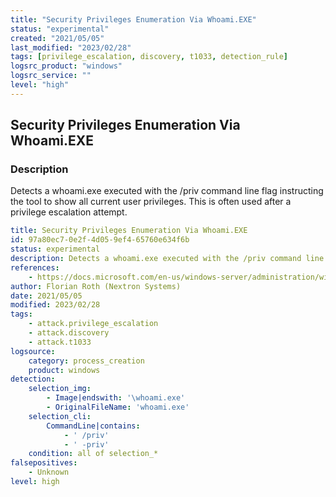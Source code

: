 ```yaml
---
title: "Security Privileges Enumeration Via Whoami.EXE"
status: "experimental"
created: "2021/05/05"
last_modified: "2023/02/28"
tags: [privilege_escalation, discovery, t1033, detection_rule]
logsrc_product: "windows"
logsrc_service: ""
level: "high"
---
```


## Security Privileges Enumeration Via Whoami.EXE

### Description

Detects a whoami.exe executed with the /priv command line flag instructing the tool to show all current user privileges. This is often used after a privilege escalation attempt.

```yml
title: Security Privileges Enumeration Via Whoami.EXE
id: 97a80ec7-0e2f-4d05-9ef4-65760e634f6b
status: experimental
description: Detects a whoami.exe executed with the /priv command line flag instructing the tool to show all current user privileges. This is often used after a privilege escalation attempt.
references:
    - https://docs.microsoft.com/en-us/windows-server/administration/windows-commands/whoami
author: Florian Roth (Nextron Systems)
date: 2021/05/05
modified: 2023/02/28
tags:
    - attack.privilege_escalation
    - attack.discovery
    - attack.t1033
logsource:
    category: process_creation
    product: windows
detection:
    selection_img:
        - Image|endswith: '\whoami.exe'
        - OriginalFileName: 'whoami.exe'
    selection_cli:
        CommandLine|contains:
            - ' /priv'
            - ' -priv'
    condition: all of selection_*
falsepositives:
    - Unknown
level: high

```
